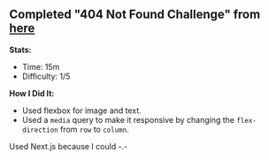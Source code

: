 ## Completed "404 Not Found Challenge" from [here](https://devchallenges.io/challenges/wBunSb7FPrIepJZAg0sY)

**Stats:**
- Time: 15m
- Difficulty: 1/5

**How I Did It:**
- Used flexbox for image and text.
- Used a `media` query to make it responsive by changing the `flex-direction` from `row` to `column`.

Used Next.js because I could -.-
